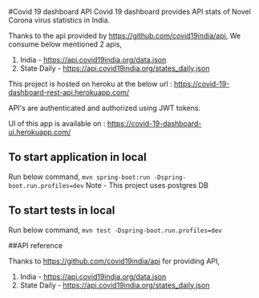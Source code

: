 #Covid 19 dashboard API
Covid 19 dashboard provides API stats of Novel Corona virus statistics in India. 

Thanks to the api provided by https://github.com/covid19india/api,
We consume below mentioned 2 apis,
1. India - https://api.covid19india.org/data.json
2. State Daily - https://api.covid19india.org/states_daily.json

This project is hosted on heroku at the below url : https://covid-19-dashboard-rest-api.herokuapp.com/

API's are authenticated and authorized using JWT tokens.

UI of this app is available on : https://covid-19-dashboard-ui.herokuapp.com/

## To start application in local

Run below command,
`mvn spring-boot:run -Dspring-boot.run.profiles=dev`
Note - This project uses postgres DB

## To start tests in local

Run below command,
`mvn test -Dspring-boot.run.profiles=dev`

##API reference

Thanks to https://github.com/covid19india/api for providing API,
1. India - https://api.covid19india.org/data.json
2. State Daily - https://api.covid19india.org/states_daily.json